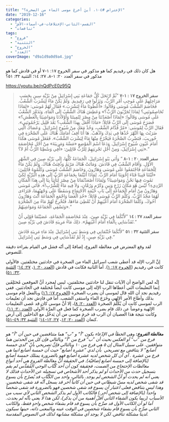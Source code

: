 ```yaml
---
title: "الإعتراض #١٠٤، أينَ أخرجَ موسى الماء من الصخرة؟"
date: "2019-12-16"
categories: 
  - "القسم-الثاني-الإختلافات-في-أسماء-الأش"
  - "تناقضات"
tags: 
  - "فروع"
  - "التثنية"
  - "الخروج"
  - "العدد"
coverImage: "d9a1d9a0d9a4.jpg"
---
```


هل كان ذلك في رفيديم كما هو مذكور في سفر الخروج ١٧: ١-٧ أو في قادش كما هو مذكور في سفر العدد ٢٠: ١-٨، ٢٧: ١٤؛ التثنية ٣٢: ٥١؟ 

https://youtu.be/nQdPcE0z95Q

>  **سفر الخروج ١٧ : ١-٧** ”ثُمَّ ارْتَحَلَ كُلُّ جَمَاعَةِ بَنِي إِسْرَائِيلَ مِنْ بَرِّيَّةِ سِينٍ بِحَسَبِ مَرَاحِلِهِمْ عَلَى مُوجِبِ أَمْرِ الرَّبِّ، وَنَزَلُوا فِي رَفِيدِيمَ. وَلَمْ يَكُنْ مَاءٌ لِيَشْرَبَ الشَّعْبُ. فَخَاصَمَ الشَّعْبُ مُوسَى وَقَالُوا: «أَعْطُونَا مَاءً لِنَشْرَبَ.» فَقَالَ لَهُمْ مُوسَى: «لِمَاذَا تُخَاصِمُونَنِي؟ لِمَاذَا تُجَرِّبُونَ الرَّبَّ؟» وَعَطِشَ هُنَاكَ الشَّعْبُ إِلَى الْمَاءِ، وَتَذَمَّرَ الشَّعْبُ عَلَى مُوسَى وَقَالُوا: «لِمَاذَا أَصْعَدْتَنَا مِنْ مِصْرَ لِتُمِيتَنَا وَأَوْلاَدَنَا وَمَوَاشِيَنَا بِالْعَطَشِ؟» فَصَرَخَ مُوسَى إِلَى الرَّبِّ قَائِلاً: «مَاذَا أَفْعَلُ بِهذَا الشَّعْبِ؟ بَعْدَ قَلِيل يَرْجُمُونَنِي». فَقَالَ الرَّبُّ لِمُوسَى: «مُرَّ قُدَّامَ الشَّعْبِ، وَخُذْ مَعَكَ مِنْ شُيُوخِ إِسْرَائِيلَ. وَعَصَاكَ الَّتِي ضَرَبْتَ بِهَا النَّهْرَ خُذْهَا فِي يَدِكَ وَاذْهَبْ. هَا أَنَا أَقِفُ أَمَامَكَ هُنَاكَ عَلَى الصَّخْرَةِ فِي حُورِيبَ، فَتَضْرِبُ الصَّخْرَةَ فَيَخْرُجُ مِنْهَا مَاءٌ لِيَشْرَبَ الشَّعْبُ». فَفَعَلَ مُوسَى هكَذَا أَمَامَ عُيُونِ شُيُوخِ إِسْرَائِيلَ. وَدَعَا اسْمَ الْمَوْضِعِ «مَسَّةَ وَمَرِيبَةَ» مِنْ أَجْلِ مُخَاصَمَةِ بَنِي إِسْرَائِيلَ، وَمِنْ أَجْلِ تَجْرِبَتِهِمْ لِلرَّبِّ قَائِلِينَ: «أَفِي وَسْطِنَا الرَّبُّ أَمْ لاَ؟».“
> 
> **سفر العدد ٢٠ : ١-٨** ” وَأَتَى بَنُو إِسْرَائِيلَ، الْجَمَاعَةُ كُلُّهَا، إِلَى بَرِّيَّةِ صِينَ فِي الشَّهْرِ الأَوَّلِ. وَأَقَامَ الشَّعْبُ فِي قَادَشَ. وَمَاتَتْ هُنَاكَ مَرْيَمُ وَدُفِنَتْ هُنَاكَ. وَلَمْ يَكُنْ مَاءٌ لِلْجَمَاعَةِ فَاجْتَمَعُوا عَلَى مُوسَى وَهَارُونَ. وَخَاصَمَ الشَّعْبُ مُوسَى وَكَلَّمُوهُ قَائِلِينَ: «لَيْتَنَا فَنِينَا فَنَاءَ إِخْوَتِنَا أَمَامَ الرَّبِّ. لِمَاذَا أَتَيْتُمَا بِجَمَاعَةِ الرَّبِّ إِلَى هذِهِ الْبَرِّيَّةِ لِكَيْ نَمُوتَ فِيهَا نَحْنُ وَمَوَاشِينَا؟ وَلِمَاذَا أَصْعَدْتُمَانَا مِنْ مِصْرَ لِتَأْتِيَا بِنَا إِلَى هذَا الْمَكَانِ الرَّدِيءِ؟ لَيْسَ هُوَ مَكَانَ زَرْعٍ وَتِينٍ وَكَرْمٍ وَرُمَّانٍ، وَلاَ فِيهِ مَاءٌ لِلشُّرْبِ!». فَأَتَى مُوسَى وَهَارُونُ مِنْ أَمَامِ الْجَمَاعَةِ إِلَى بَابِ خَيْمَةِ الاجْتِمَاعِ وَسَقَطَا عَلَى وَجْهَيْهِمَا، فَتَرَاءَى لَهُمَا مَجْدُ الرَّبِّ. وَكَلَّمَ الرَّبُّ مُوسَى قَائِلاً: «خُذِ الْعَصَا وَاجْمَعِ الْجَمَاعَةَ أَنْتَ وَهَارُونُ أَخُوكَ، وَكَلِّمَا الصَّخْرَةَ أَمَامَ أَعْيُنِهِمْ أَنْ تُعْطِيَ مَاءَهَا، فَتُخْرِجُ لَهُمْ مَاءً مِنَ الصَّخْرَةِ وَتَسْقِي الْجَمَاعَةَ وَمَوَاشِيَهُمْ».“
> 
> **سفر العدد ٢٧ : ١٤** ”لأَنَّكُمَا فِي بَرِّيَّةِ صِينَ، عِنْدَ مُخَاصَمَةِ الْجَمَاعَةِ، عَصَيْتُمَا قَوْلِي أَنْ تُقَدِّسَانِي بِالْمَاءِ أَمَامَ أَعْيُنِهِمْ». ذلِكَ مَاءُ مَرِيبَةِ قَادَشَ فِي بَرِّيَّةِ صِينَ.“
> 
> **سفر التثنية ٣٢ : ٥١** ”لأَنَّكُمَا خُنْتُمَانِي فِي وَسَطِ بَنِي إِسْرَائِيلَ عِنْدَ مَاءِ مَرِيبَةِ قَادَشَ فِي بَرِّيَّةِ صِينٍ، إِذْ لَمْ تُقَدِّسَانِي فِي وَسَطِ بَنِي إِسْرَائِيلَ.“

لقد وقع المعترض في مغالطة الفروع، إضافةً إلى أنّه فشل في القيام بقراءة دقيقة للنصوص.

إنَّ الرب الإله قد أعطى شعب اسرائيل الماء من الصخرة في حادثتين مختلفتين. فالأولى كانت في رفيديم ([الخروج ١٧: ١](https://biblia.com/books/ar-vandyke/Ex17.1)). أما الثانية فكانت في قادش ([العدد ٢٠: ١](https://biblia.com/books/ar-vandyke/Nu20.1)، [٢٧: ١٤](https://biblia.com/books/ar-vandyke/nu27.14)؛ [التثنية ٣٢: ٥١](https://biblia.com/books/ar-vandyke/de32.51)).

إنَّه لمن الواضح أن الآيات تنقل لنا حادثتين مختلفتين، ليس لمجرد أنَّ الموقعين مُختَلِفَين إنما التعليمات التي أعطاها الرب الإله إلى موسى كانت أيضاً مُختلفة في الحادثتين. ففي رفيديم نجد أن الله قال لموسى أن يضرب الصخرة ([الخروج ١٧: ١٦](https://biblia.com/books/ar-vandyke/Ex17.16)) وبالفعل قام موسى بذلك وأطاع الأمر الإلهي وخَرَجَ الماء واستقى الشعب. أما في قادِش نجد أن تعليمات الرب لموسى كانت أن يُكَلِّمَ الصخرة ([العدد ٢٠: ٨](https://biblia.com/books/ar-vandyke/nu20.8))، إلا أنَّ موسى كان قد عَصى التعليمات الإلهية وعوضاً عن ذلك قام بضرب الصخرة كما فعل في المرَّة الأُولى ([العدد ٢٠: ١١](https://biblia.com/books/ar-vandyke/nu20.11)). وكانت نتيجة هذا العصيان أن الرب قد حَرمَ موسى من أن يَدخُل مع الداخلين إلى أرض كنعان ([العدد ٢٠: ١٢](https://biblia.com/books/ar-vandyke/nu20.12)، [٢٧: ١٢-١٤](https://biblia.com/books/ar-vandyke/nu27.12-14)؛ [التثنية ٣٢: ٤٩-٥١](https://biblia.com/books/ar-vandyke/de22.49-51)).

* * *

_**مغالطة الفروع:** وهي الخطأ في الإدّعاء بكون ”أ“ و ”ب“ هما متناقضين في حين أن ”أ“ هو فرع من ”ب“ أو العكس بحيث أن ”ب“ فرع من ”أ“ وبالتالي فإن كل من الحدثين هما متوافقين. على سبيل المثال إن ٥ هي فرع من ١٠ وبالتالي فإنَّ تصريحي بأنّ ”لدي خمسة أصابع“ لا يتناقض مع تصريحي  بأن لدي ”عشرة أصابع“ حيث أن خمسة أصابع انما هي فرع من عشرة . أي أن كل شخص لديه عشرة أصابع فهو بالضرورة يمتلك خمسة أصابع (بالإضافة إلى خمسة أصابع إضافيّة). في الحقيقة أنَّ مغالطة الفروع هي أحد أنواع مغالطات الإحتجاج من الصمت، فحقيقة كون أن أحد كُتَّاب الوحي المُقدَّس لم يقم بتسجيل حدث من الأحداث أو لم يذكر أحد الأشخاص في تسجيله عن الأحداث فذلك لا يعني أنه لم يحدث أو أنَّ الشخص لم يوجد. بالتالي، واحد من الكُتَّاب قد يُصرّح بأن يسوع قد شفى شخص لديه مسّ شيطاني في حين أن كاتباً آخر قد يسجل أنَّه قد شفى شخصين. وهذا ليس بتناقض فعلى اعتبار أن يسوع قد شفى شخصين فهو بالضرورة قد شفى شخصاً واحداً (بالإضافة إلى شخص آخر.) فالكاتب الأول لم يذكر الشخص الثاني لأي سبب من الأسباب (ربما يكون الشفاء الثاني أقلّ أهمية من أن يذكر)، لكن هذا لا يعني بأنَّه لم يحدث. أما لو أن الكاتب الأول قد صرَّح بأن يسوع قد قام بشفاء شخص واحدٍ فقط، والكاتب الثاني صرَّح بأن يسوع قام بشفاء شخصين في الوقت عينه وبالمعنى ذاته، حينها سيكون لدينا مشكلة تناقض. لكن لا يوجد أي مشكلة مشابهة لذلك في النصوص المقدسة._
